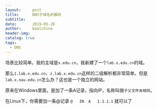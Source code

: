 ```yaml
---
layout:     post
title:      DNS子域名的解析
subtitle:   
date:       2019-05-20
author:     baalchina
header-img:
catalog: true
tags:
  - DNS
---
```



场景比较简单。我的主域是`x.edu.cn`，我新建了一个`lab.x.edu.cn`的域。


那么`1.lab.x.edu.cn`、`z.lab.x.edu.cn`这样的二级解析都非常简单。但是`lab.x.nau.edu.cn`怎么办？这也是一个独立的网站。


原来在Windows里面，是加了一条A记录，指向IP，名称叫做`于父文件夹相同`。

在Linux下，你需要加一条@记录
```@   IN  A   1.1.1.1```
就可以了